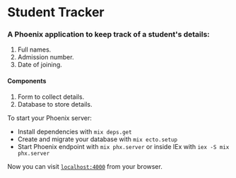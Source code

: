 # Student Tracker

### A Phoenix application to keep track of a student's details:
 1. Full names.
 2. Admission number.
 3. Date of joining.

#### Components

1. Form to collect details.
2. Database to store details.




To start your Phoenix server:

  * Install dependencies with `mix deps.get`
  * Create and migrate your database with `mix ecto.setup`
  * Start Phoenix endpoint with `mix phx.server` or inside IEx with `iex -S mix phx.server`

Now you can visit [`localhost:4000`](http://localhost:4000) from your browser.

